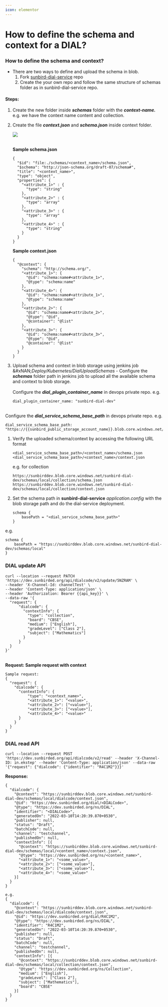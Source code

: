 ```yaml
---
icon: elementor
---
```


# How to define the schema and context for a DIAL?

### How to define the schema and context? <a href="#howtodefinetheschemaandcontextforadial-howtodefinetheschemaandcontext" id="howtodefinetheschemaandcontextforadial-howtodefinetheschemaandcontext"></a>

* There are two ways to define and upload the schema in blob.
  1. Fork [sunbird-dial-service](https://github.com/project-sunbird/sunbird-dial-service/schemas) repo
  2. Create the your own repo and follow the same structure of schemas folder as in sunbird-dial-service repo.

#### Steps: <a href="#howtodefinetheschemaandcontextforadial-steps" id="howtodefinetheschemaandcontextforadial-steps"></a>

1. Create the new folder inside _**schemas**_ folder with the _**context-name.**_ e.g. we have the context name content and collection.
2.  Create the file _**context.json**_ and _**schema.json**_ inside context folder.

    ![](../../../../../.gitbook/assets/3106308101.png)

    \
    **Sample schema.json**

    ```
    {
      "$id": "file:./schemas/<context_name>/schema.json",
      "$schema": "http://json-schema.org/draft-07/schema#",
      "title": "<context_name>",
      "type": "object",
      "properties": {
        "<attribute_1>" : {
          "type": "string"
        },
        "<attribute_2>" : {
          "type": "array"
        },
        "<attribute_3>" : {
          "type": "array"
        },
        "<attribute_4>" : {
          "type": "string"
        }
      }
    }
    ```

    **Sample context.json**

    ```
    {
      "@context": {
        "schema": "http://schema.org/",
        "<attribute_1>": {
          "@id": "schema:name#<attribute_1>",
          "@type": "schema:name"
        },
        "<attribute_4>": {
          "@id": "schema:name#<attribute_1>",
          "@type": "schema:name"
        },
        "<attribute_2>": {
          "@id": "schema:name#<attribute_2>",
          "@type": "@id",
          "@container": "@list"
        },
        "<attribute_3>": {
          "@id": "schema:name#<attribute_3>",
          "@type": "@id",
          "@container": "@list"
        }
      }
    }
    ```
3.  Upload schema and context in blob storage using jenkins job\
    &#xNAN;_&#x44;eploy/Kubernetes/DialUploadSchemas_ - Configure the _**schemas**_ folder path in jenkins job to upload all the available schema and context to blob storage.\
    \
    Configure the _**dial\_plugin\_container\_name**_ in devops private repo. e.g.

    ```
    dial_plugin_container_name: "sunbird-dial-dev"
    ```

\
Configure the _**dial\_service\_schema\_base\_path**_ in devops private repo. e.g.

```
dial_service_schema_base_path: "https://{{sunbird_public_storage_account_name}}.blob.core.windows.net/{{dial_plugin_container_name}}/schemas/local"
```

1.  Verify the uploaded schema/context by accessing the following URL format

    ```
    <dial_service_schema_base_path>/<context_name>/schema.json
    <dial_service_schema_base_path>/<context_name>/context.json
    ```

    e.g. for collection

    ```
    https://sunbirddev.blob.core.windows.net/sunbird-dial-dev/schemas/local/collection/schema.json
    https://sunbirddev.blob.core.windows.net/sunbird-dial-dev/schemas/local/collection/context.json
    ```
2.  Set the schema path in **sunbird-dial-service** _application.config_ with the blob storage path and do the dial-service deployment.

    ```
    schema {
        basePath = "<dial_service_schema_base_path>"
    }
    ```

e.g.

```
schema {
    basePath = "https://sunbirddev.blob.core.windows.net/sunbird-dial-dev/schemas/local"
}
```

### **DIAL update API** <a href="#howtodefinetheschemaandcontextforadial-dialupdateapi" id="howtodefinetheschemaandcontextforadial-dialupdateapi"></a>

```
curl --location --request PATCH 'https://dev.sunbirded.org/api/dialcode/v2/update/5NZRAM' \
--header 'X-Channel-Id: channelTest' \
--header 'Content-Type: application/json' \
--header 'Authorization: Bearer {{api_key}}' \
--data-raw '{
  "request": {
      "dialcode": {
        "contextInfo": {
          "type": "collection",
          "board": "CBSE",
          "medium": ["English"],
          "gradeLevel": ["Class 2"],
          "subject": ["Mathematics"]
        }
      }
  }
}'
```

\
**Request: Sample request with context**

```
Sample request:
{
  "request": {
    "dialcode": {
      "contextInfo": {
          "type": "<context_name>",
          "<attribute_1>": "<value>",
          "<attribute_2>": ["<value>"],
          "<attribute_3>": ["<value>"],
          "<attribute_4>": "<value>"
      }
    }
  }
}
```

### **DIAL read API** <a href="#howtodefinetheschemaandcontextforadial-dialreadapi" id="howtodefinetheschemaandcontextforadial-dialreadapi"></a>

```
curl --location --request POST 'https://dev.sunbirded.org/api/dialcode/v2/read' --header 'X-Channel-ID: in.ekstep' --header 'Content-Type: application/json' --data-raw '{"request": {"dialcode": {"identifier": "R4C1M2"}}}'
```

**Response:**

```
{
  "dialcode": {
    "@context": "https://sunbirddev.blob.core.windows.net/sunbird-dial-dev/schemas/local/dialcode/context.json",
    "@id": "https://dev.sunbirded.org/dial/<DIALCode>",
    "@type": "https://dev.sunbirded.org/ns/DIAL",
    "identifier": "<DIALCode>",
    "generatedOn": "2022-03-10T14:20:39.870+0530",
    "publisher": null,
    "status": "Draft",
    "batchCode": null,
    "channel": "testchannel",
    "publishedOn": null,
    "contextInfo": [{
      "@context": "https://sunbirddev.blob.core.windows.net/sunbird-dial-dev/schemas/local/<content_name>/context.json",
      "@type": "https://dev.sunbirded.org/ns/<content_name>",
      "<attribute_1>": "<some_value>",
      "<attribute_2>": ["<some_value>"],
      "<attribute_3>": ["<some_value>"],
      "<attribute_4>": "<some_value>"
    }]
  }
}

e.g.
{
  "dialcode": {
    "@context": "https://sunbirddev.blob.core.windows.net/sunbird-dial-dev/schemas/local/dialcode/context.json",
    "@id": "https://dev.sunbirded.org/dial/R4C1M2",
    "@type": "https://dev.sunbirded.org/ns/DIAL",
    "identifier": "R4C1M2",
    "generatedOn": "2022-03-10T14:20:39.870+0530",
    "publisher": null,
    "status": "Draft",
    "batchCode": null,
    "channel": "testchannel",
    "publishedOn": null,
    "contextInfo": [{
      "@context": "https://sunbirddev.blob.core.windows.net/sunbird-dial-dev/schemas/local/collection/context.json",
      "@type": "https://dev.sunbirded.org/ns/Collection",
      "medium": ["English"],
      "gradeLevel": ["Class 2"],
      "subject": ["Mathematics"],
      "board": "CBSE"
    }]
  }
}
```
